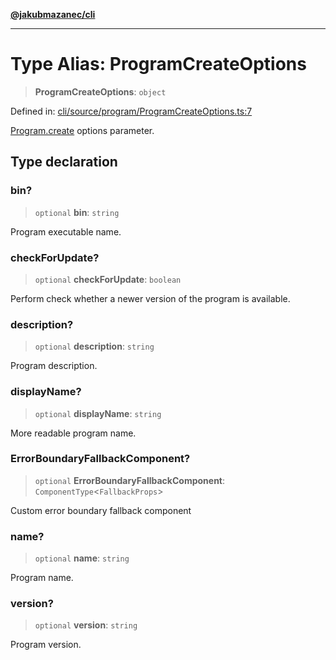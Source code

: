 [**@jakubmazanec/cli**](../README.md)

---

# Type Alias: ProgramCreateOptions

> **ProgramCreateOptions**: `object`

Defined in:
[cli/source/program/ProgramCreateOptions.ts:7](https://github.com/jakubmazanec/tools/blob/76a9140b954a789a6120dd2126b179ec0180d7e9/packages/cli/source/program/ProgramCreateOptions.ts#L7)

[Program.create](../classes/Program.md#create) options parameter.

## Type declaration

### bin?

> `optional` **bin**: `string`

Program executable name.

### checkForUpdate?

> `optional` **checkForUpdate**: `boolean`

Perform check whether a newer version of the program is available.

### description?

> `optional` **description**: `string`

Program description.

### displayName?

> `optional` **displayName**: `string`

More readable program name.

### ErrorBoundaryFallbackComponent?

> `optional` **ErrorBoundaryFallbackComponent**: `ComponentType`\<`FallbackProps`\>

Custom error boundary fallback component

### name?

> `optional` **name**: `string`

Program name.

### version?

> `optional` **version**: `string`

Program version.
